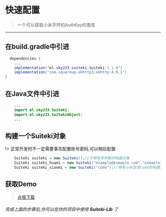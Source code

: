 # 快速配置

> 一个可以获取小米手环的AuthKey的类库

---

## 在build.gradle中引进
``` java
  dependencies {
    ...
    implementation('ml.sky233.suiteki:Suiteki:1.1.0')   
    implementation("com.squareup.okhttp3:okhttp:4.9.1")
}
```

## 在Java文件中引进
``` java
    ...
    import ml.sky233.Suiteki;
    import ml.sky233.SuitekiObject;
    ...
```

## 构建一个Suiteki对象

!> 正常开发时不一定需要事先配置账号密码,可以稍后配置

``` java
    Suiteki suiteki = new Suiteki();//不带账号参数的构建对象
    Suiteki suiteki_huami = new Suiteki("example@exmaple.com","exmaple123");//带有华米账号的构建对象
    Suiteki suiteki_xiaomi = new Suiteki("code");//带有小米登录Code的构建对象
```

## 获取Demo
> [点我下载](https://github.com/sky130/Suiteki-app)

###### 完成上面的步骤后,你可以在你的项目中使用 **Suiteki-Lib** 了
